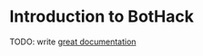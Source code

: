 # Introduction to BotHack

TODO: write [great documentation](http://jacobian.org/writing/great-documentation/what-to-write/)
